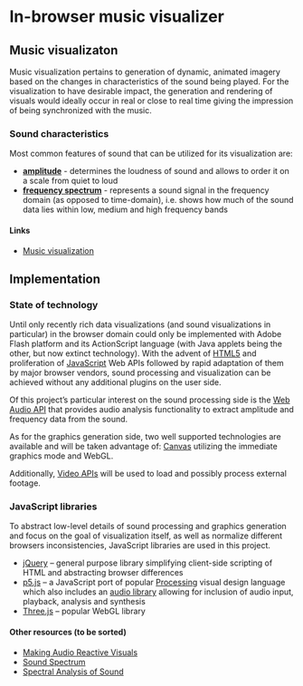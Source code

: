 # In-browser music visualizer

## Music visualizaton

Music visualization pertains to generation of dynamic, animated imagery based on the changes in characteristics of the sound being played. For the visualization to have desirable impact, the generation and rendering of visuals would ideally occur in real or close to real time giving the impression of being synchronized with the music. 

### Sound characteristics

Most common features of sound that can be utilized for its visualization are:
* [**amplitude**](http://www.indiana.edu/~emusic/acoustics/amplitude.htm) - determines the loudness of sound and allows to order it on a scale from quiet to loud
* [**frequency spectrum**](http://en.wikipedia.org/wiki/Audio_frequency) - represents a sound signal in the frequency domain (as opposed to time-domain), i.e. shows how much of the sound data lies within low, medium and high frequency bands

#### Links
* [Music visualization](http://en.wikipedia.org/wiki/Music_visualization)

## Implementation

### State of technology

Until only recently rich data visualizations (and sound visualizations in particular) in the browser domain could only be implemented with Adobe Flash platform and its ActionScript language (with Java applets being the other, but now extinct technology). With the advent of [HTML5](http://diveintohtml5.info/) and proliferation of [JavaScript](https://developer.mozilla.org/en-US/docs/Web/JavaScript) Web APIs followed by rapid adaptation of them by major browser vendors, sound processing and visualization can be achieved without any additional plugins on the user side.

Of this project’s particular interest on the sound processing side is the [Web Audio API](https://developer.mozilla.org/en-US/docs/Web/API/Web_Audio_API) that provides audio analysis functionality to extract amplitude and frequency data from the sound.

As for the graphics generation side, two well supported technologies are available and will be taken advantage of: [Canvas](http://diveintohtml5.info/canvas.html) utilizing the immediate graphics mode and WebGL.

Additionally, [Video APIs](http://www.html5rocks.com/en/tutorials/video/basics/) will be used to load and possibly process external footage. 

### JavaScript libraries

To abstract low-level details of sound processing and graphics generation and focus on the goal of visualization itself, as well as normalize different browsers inconsistencies, JavaScript libraries are used in this project. 

* [jQuery](http://jquery.com/) – general purpose library simplifying client-side scripting of HTML and abstracting browser differences
* [p5.js](http://p5js.org/) – a JavaScript port of popular [Processing](https://processing.org/) visual design language which also includes an [audio library](http://p5js.org/reference/#/libraries/p5.sound) allowing for inclusion of audio input, playback, analysis and synthesis
* [Three.js](http://threejs.org/) – popular WebGL library

#### Other resources (to be sorted)
* [Making Audio Reactive Visuals](http://www.airtightinteractive.com/2013/10/making-audio-reactive-visuals/)
* [Sound Spectrum](http://newt.phys.unsw.edu.au/jw/sound.spectrum.html)
* [Spectral Analysis of Sound](http://clas.mq.edu.au/speech/acoustics/frequency/spectral.html)

